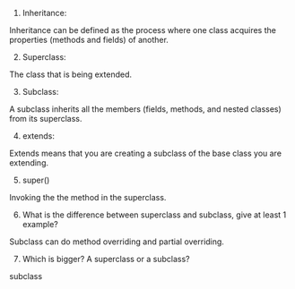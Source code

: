 1. Inheritance: 

Inheritance can be defined as the process where one class acquires the properties (methods and fields) of another. 

2. Superclass:

The class that is being extended.

3. Subclass:

A subclass inherits all the members (fields, methods, and nested classes) from its superclass.

4. extends:

Extends means that you are creating a subclass of the base class you are extending. 

5. super()

Invoking the the method in the superclass.

6.   What is the difference between superclass and subclass, give at least 1 example?

Subclass can do method overriding and partial overriding.

7.  Which is bigger? A superclass or a subclass?

subclass


